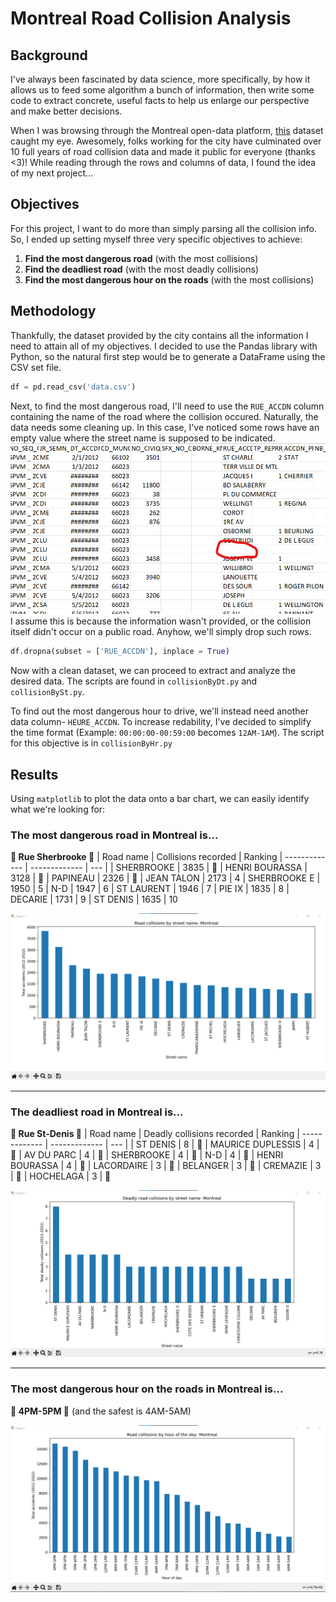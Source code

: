 # Montreal Road Collision Analysis

## Background
I've always been fascinated by data science, more specifically, by how it allows us to feed some algorithm a bunch of information, then write some code to extract concrete, useful facts to help us enlarge our perspective and make better decisions.

When I was browsing through the Montreal open-data platform, [this](https://donnees.montreal.ca/ville-de-montreal/collisions-routieres) dataset caught my eye. Awesomely, folks working for the city have culminated over 10 full years of road collision data and made it public for everyone (thanks <3)! While reading through the rows and columns of data, I found the idea of my next project...

## Objectives
For this project, I want to do more than simply parsing all the collision info. So, I ended up setting myself three very specific objectives to achieve:

1. <b>Find the most dangerous road</b> (with the most collisions)
2. <b>Find the deadliest road</b> (with the most deadly collisions)
3. <b>Find the most dangerous hour on the roads</b> (with the most collisions)

## Methodology

Thankfully, the dataset provided by the city contains all the information I need to attain all of my objectives. I decided to use the Pandas library with Python, so the natural first step would be to generate a DataFrame using the CSV set file.
```python
df = pd.read_csv('data.csv')
```
Next, to find the most dangerous road, I'll need to use the `RUE_ACCDN` column containing the name of the road where the collision occured. Naturally, the data needs some cleaning up. In this case, I've noticed some rows have an empty value where the street name is supposed to be indicated.
![Empty street name!](media/1.png)
I assume this is because the information wasn't provided, or the collision itself didn't occur on a public road. Anyhow, we'll simply drop such rows.
```python
df.dropna(subset = ['RUE_ACCDN'], inplace = True)
```
Now with a clean dataset, we can proceed to extract and analyze the desired data. The scripts are found in `collisionByDt.py` and `collisionBySt.py`.

To find out the most dangerous hour to drive, we'll instead need another data column- `HEURE_ACCDN`. To increase redability, I've decided to simplify the time format (Example:  `00:00:00-00:59:00` becomes `12AM-1AM`). The script for this objective is in `collisionByHr.py`

## Results

Using `matplotlib` to plot the data onto a bar chart, we can easily identify what we're looking for: 
### The most dangerous road in Montreal is...
<b>🚨 Rue Sherbrooke 🚨</b>
| Road name  | Collisions recorded | Ranking
| ------------- | ------------- | --- |
| SHERBROOKE  | 3835  | 🥇
| HENRI BOURASSA  | 3128  | 🥈
| PAPINEAU  | 2326  | 🥉
| JEAN TALON   | 2173  | 4
| SHERBROOKE E   | 1950  | 5
| N-D   | 1947  | 6
| ST LAURENT  | 1946  | 7
| PIE IX   | 1835  | 8
| DECARIE   | 1731  | 9
| ST DENIS  | 1635  | 10

![Collsion by street name](/media/charts/collisionBySt.png)
<hr>


### The deadliest road in Montreal is...
<b>🚨 Rue St-Denis 🚨</b>
| Road name  | Deadly collisions recorded | Ranking
| ------------- | ------------- | --- |
| ST DENIS  | 8  | 🥇
| MAURICE DUPLESSIS   | 4  | 🥈
| AV DU PARC  | 4  | 🥈
| SHERBROOKE   | 4  | 🥈
| N-D    | 4  | 🥈
| HENRI BOURASSA    | 4  | 🥈
| LACORDAIRE   | 3  | 🥉
| BELANGER   | 3  | 🥉
| CREMAZIE   | 3  | 🥉
| HOCHELAGA   | 3  | 🥉

![Deadly collsion by street name](/media/charts/collisionByDt.png)
<hr>

### The most dangerous hour on the roads in Montreal is...
<b>🚨 4PM-5PM 🚨</b>
(and the safest is 4AM-5AM)

![Deadly collsion by street name](/media/charts/collisionByHr.png)